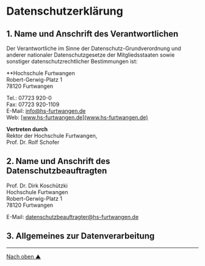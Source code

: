 # Datenschutzerklärung

## 1. Name und Anschrift des Verantwortlichen

Der Verantwortliche im Sinne der Datenschutz-Grundverordnung und anderer nationaler Datenschutzgesetze der
Mitgliedsstaaten sowie sonstiger datenschutzrechtlicher Bestimmungen ist:

**Hochschule Furtwangen <br>
Robert-Gerwig-Platz 1 <br>
78120 Furtwangen 

Tel.: 07723 920-0 <br>
Fax: 07723 920-1109 <br>
E-Mail: [info@hs-furtwangen.de](info@hs-furtwangen.de) <br>
Web: [www.hs-furtwangen.de](www.hs-furtwangen.de)

**Vertreten durch** <br>
Rektor der Hochschule Furtwangen, <br>
Prof. Dr. Rolf Schofer

## 2. Name und Anschrift des Datenschutzbeauftragten

Prof. Dr. Dirk Koschützki <br>
Hochschule Furtwangen <br>
Robert-Gerwig-Platz 1 <br>
78120 Furtwangen 

E-Mail: [datenschutzbeauftragter@hs-furtwangen.de](datenschutzbeauftragter@hs-furtwangen.de)

## 3. Allgemeines zur Datenverarbeitung

---
[Nach oben &#x25B2;](#top)
